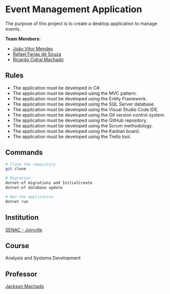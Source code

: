 # Event Management Application

The purpose of this project is to create a desktop application to manage events.

**Team Members:**
- [João Vitor Mendes](https://github.com/joaovmendes19)
- [Rafael Farias de Souza](https://github.com/Fifael)
- [Ricardo Cidral Machado](https://github.com/rcidral)

## Rules 

- The application must be developed in C#.
- The application must be developed using the MVC pattern.
- The application must be developed using the Entity Framework.
- The application must be developed using the SQL Server database.
- The application must be developed using the Visual Studio Code IDE.
- The application must be developed using the Git version control system.
- The application must be developed using the GitHub repository.
- The application must be developed using the Scrum methodology.
- The application must be developed using the Kanban board.
- The application must be developed using the Trello tool.

## Commands

```bash
# Clone the repository
git clone

# Migration
dotnet-ef migrations add InitialCreate
dotnet-ef database update

# Run the application
dotnet run
```

## Institution

[SENAC - Joinville](https://www.sc.senac.br/)

## Course

Analysis and Systems Development

## Professor

[Jackson Machado](https://github.com/jacksjm)